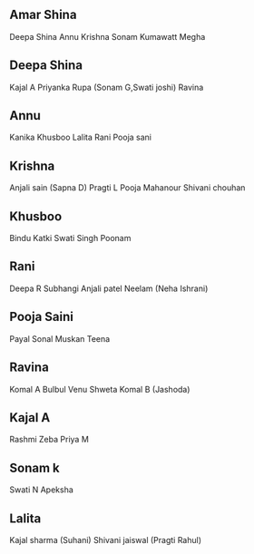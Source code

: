 ## Amar Shina
Deepa Shina 
Annu 
Krishna
Sonam Kumawatt
Megha

## Deepa Shina
Kajal A
Priyanka 
Rupa (Sonam G,Swati joshi)
Ravina

## Annu
Kanika
Khusboo
Lalita
Rani
Pooja sani

## Krishna
Anjali sain (Sapna D)
Pragti L
Pooja Mahanour
Shivani chouhan

## Khusboo
Bindu
Katki
Swati Singh
Poonam

## Rani
Deepa R
Subhangi
Anjali patel
Neelam (Neha Ishrani)

## Pooja Saini
Payal
Sonal
Muskan
Teena

## Ravina
Komal A
Bulbul
Venu
Shweta
Komal B (Jashoda)

## Kajal A
Rashmi
Zeba
Priya M

## Sonam k
Swati N
Apeksha

## Lalita
Kajal sharma (Suhani)
Shivani jaiswal (Pragti Rahul)
